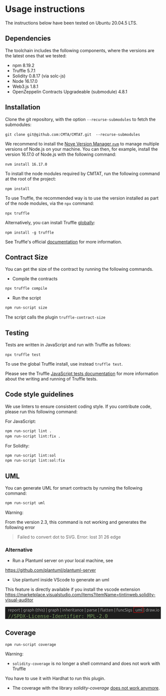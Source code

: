# Usage instructions

The instructions below have been tested on Ubuntu 20.04.5 LTS.

## Dependencies

The toolchain includes the following components, where the versions
are the latest ones that we tested: 

- npm 8.19.2
- Truffle 5.7.1
- Solidity 0.8.17 (via solc-js)
- Node 16.17.0
- Web3.js 1.8.1
- OpenZeppelin Contracts Upgradeable (submodule) 4.8.1

## Installation

Clone the git repository, with the option `--recurse-submodules` to fetch the submodules:

`git clone git@github.com:CMTA/CMTAT.git  --recurse-submodules`  

We recommend to install the [Nove Version Manager
`nvm`](https://github.com/nvm-sh/nvm) to manage multiple versions of
Node.js on your machine. You can then, for example, install the version
16.17.0 of Node.js with the following command:

`nvm install 16.17.0`

To install the node modules required by CMTAT, run the following command
at the root of the project:

`npm install`

To use Truffle, the recommended way is to use the version installed as
part of the node modules, via the `npx` command:

`npx truffle`

Alternatively, you can install Truffle
[globally](https://trufflesuite.com/docs/truffle/getting-started/installation/):

`npm install -g truffle` 

See Truffle's official [documentation](https://trufflesuite.com/docs/truffle/getting-started/installation/) for more information.

## Contract Size

You can get the size of the contract by running the following commands.

- Compile the contracts

```bash
npx truffle compile
```

- Run the script

```bash
npm run-script size
```

The script calls the plugin `truffle-contract-size`

## Testing

Tests are written in JavaScript and run with Truffle as follows:

`npx truffle test`

To use the global Truffle install, use instead `truffle test`.

Please see the Truffle [JavaScript tests
documentation](https://www.trufflesuite.com/docs/truffle/testing/writing-tests-in-javascript)
for more information about the writing and running of Truffle tests.


## Code style guidelines

We use linters to ensure consistent coding style. If you contribute code, please run this following command: 

For JavaScript:
```bash
npm run-script lint .
npm run-script lint:fix . 
```

For Solidity:
```bash
npm run-script lint:sol  
npm run-script lint:sol:fix
```



## UML

You can generate UML for smart contracts by running the following command:

```bash
npm run-script uml
```

Warning:

From the version 2.3, this command is not working and generates the following error

> Failed to convert dot to SVG. Error: lost 31 26 edge

### Alternative

- Run a Plantuml server on your local machine, see

https://github.com/plantuml/plantuml-server

- Use plantuml inside VScode to generate an uml

This feature is directly available if you install the vscode extension https://marketplace.visualstudio.com/items?itemName=tintinweb.solidity-visual-auditor

![solidity-visual-auditor-uml](./general/Schema/solidity-visual-auditor-uml.png)

## Coverage

```
npm run-script coverage
```

Warning:

- `solidity-coverage` is no longer a shell command and does not work with Truffle

You have to use it with Hardhat to run this plugin.

- The coverage with the library *solidity-coverage* [does not work anymore](https://github.com/sc-forks/solidity-coverage/issues/694).
